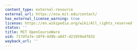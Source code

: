 ```yaml
---
content_type: external-resource
external_url: https://ocw.mit.edu/contact/
has_external_license_warning: true
license: https://en.wikipedia.org/wiki/All_rights_reserved
status: ''
title: MIT OpenCourseWare
uid: 717dfa7e-10f9-4d9b-a8d7-d21959a4f832
wayback_url: ''
---
```

